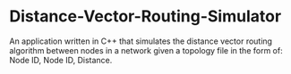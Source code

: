 # Distance-Vector-Routing-Simulator
An application written in C++ that simulates the distance vector routing algorithm between nodes in a network given a topology file in the form of: Node ID, Node ID, Distance.

